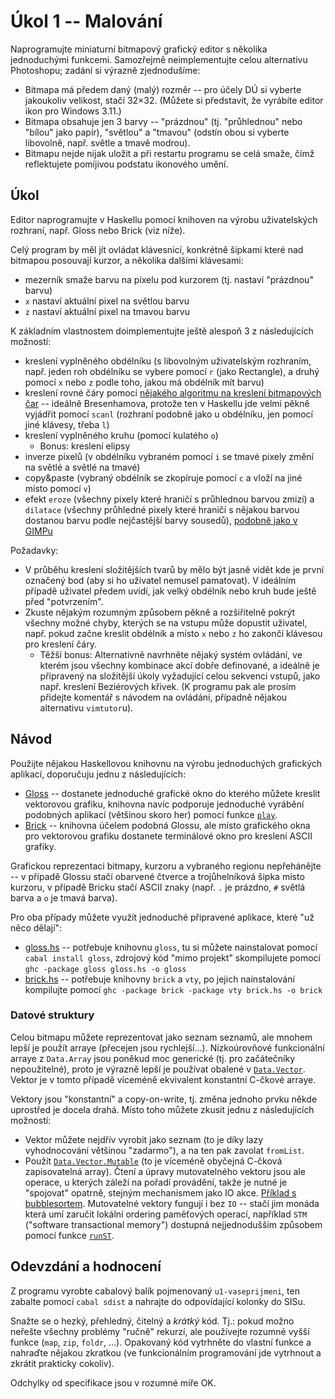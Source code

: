 # Úkol 1 -- Malování

Naprogramujte miniaturní bitmapový grafický editor s několika jednoduchými funkcemi. Samozřejmě neimplementujte celou alternativu Photoshopu; zadání si výrazně zjednodušíme:

- Bitmapa má předem daný (malý) rozměr -- pro účely DÚ si vyberte jakoukoliv velikost, stačí 32×32. (Můžete si představit, že vyrábíte editor ikon pro Windows 3.11.)
- Bitmapa obsahuje jen 3 barvy -- "prázdnou" (tj. "průhlednou" nebo "bílou" jako papír), "světlou" a "tmavou" (odstín obou si vyberte libovolně, např. světle a tmavě modrou).
- Bitmapu nejde nijak uložit a při restartu programu se celá smaže, čímž reflektujete pomíjivou podstatu ikonového umění.

## Úkol

Editor naprogramujte v Haskellu pomocí knihoven na výrobu uživatelských rozhraní, např. Gloss nebo Brick (viz níže).

Celý program by měl jít ovládat klávesnicí, konkrétně šipkami které nad bitmapou posouvají kurzor, a několika dalšími klávesami:
  - mezerník smaže barvu na pixelu pod kurzorem (tj. nastaví "prázdnou" barvu)
  - `x` nastaví aktuální pixel na světlou barvu
  - `z` nastaví aktuální pixel na tmavou barvu

K základním vlastnostem doimplementujte ještě alespoň 3 z následujících možností:

- kreslení vyplněného obdélníku (s libovolným uživatelským rozhraním, např. jeden roh obdélníku se vybere pomocí `r` (jako Rectangle), a druhý pomocí `x` nebo `z` podle toho, jakou má obdélník mít barvu)
- kreslení rovné čáry pomocí [nějakého algoritmu na kreslení bitmapových čar](https://en.wikipedia.org/wiki/Line_drawing_algorithm) -- ideálně Bresenhamova, protože ten v Haskellu jde velmi pěkně vyjádřit pomocí `scanl` (rozhraní podobně jako u obdélníku, jen pomocí jiné klávesy, třeba `l`)
- kreslení vyplněného kruhu (pomocí kulatého `o`)
  - Bonus: kreslení elipsy
- inverze pixelů (v obdélníku vybraném pomocí `i` se tmavé pixely změní na světlé a světlé na tmavé)
- copy&paste (vybraný obdélník se zkopíruje pomocí `c` a vloží na jiné místo pomocí `v`)
- efekt `eroze` (všechny pixely které hraničí s průhlednou barvou zmizí) a `dilatace` (všechny průhledné pixely které hraničí s nějakou barvou dostanou barvu podle nejčastější barvy sousedů), [podobně jako v GIMPu](https://docs.gimp.org/2.8/en/filters-generic.html)

Požadavky:
- V průběhu kreslení složitějších tvarů by mělo být jasně vidět kde je první označený bod (aby si ho uživatel nemusel pamatovat). V ideálním případě uživatel předem uvidí, jak velký obdélník nebo kruh bude ještě před "potvrzením".
- Zkuste nějakým rozumným způsobem pěkně a rozšiřitelně pokrýt všechny možné chyby, kterých se na vstupu může dopustit uživatel, např. pokud začne kreslit obdélník a místo `x` nebo `z` ho zakončí klávesou pro kreslení čáry.
  - Těžší bonus: Alternativně navrhněte nějaký systém ovládání, ve kterém jsou všechny kombinace akcí dobře definované, a ideálně je připravený na složitější úkoly vyžadující celou sekvenci vstupů, jako např. kreslení Beziérových křivek. (K programu pak ale prosím přidejte komentář s návodem na ovládání, případně nějakou alternativu `vimtutor`u).

## Návod

Použijte nějakou Haskellovou knihovnu na výrobu jednoduchých grafických aplikací, doporučuju jednu z následujících:

- [Gloss](https://hackage.haskell.org/package/gloss-1.13.1.2/docs/Graphics-Gloss.html) -- dostanete jednoduché grafické okno do kterého můžete kreslit vektorovou grafiku, knihovna navíc podporuje jednoduché vyrábění podobných aplikací (většinou skoro her) pomocí funkce [`play`](https://hackage.haskell.org/package/gloss-1.13.1.2/docs/Graphics-Gloss.html#v:play).
- [Brick](https://github.com/jtdaugherty/brick/) -- knihovna účelem podobná Glossu, ale místo grafického okna pro vektorovou grafiku dostanete terminálové okno pro kreslení ASCII grafiky.

Grafickou reprezentaci bitmapy, kurzoru a vybraného regionu nepřehánějte -- v případě Glossu stačí obarvené čtverce a trojůhelníková šipka místo kurzoru, v případě Bricku stačí ASCII znaky (např. `.` je prázdno, `#` světlá barva a `o` je tmavá barva).

Pro oba případy můžete využít jednoduché připravené aplikace, které "už něco dělají":

- [gloss.hs](./gloss.hs) -- potřebuje knihovnu `gloss`, tu si můžete nainstalovat pomocí `cabal install gloss`, zdrojový kód "mimo projekt" skompilujete pomocí `ghc -package gloss gloss.hs -o gloss`
- [brick.hs](./brick.hs) -- potřebuje knihovny `brick` a `vty`, po jejich nainstalování kompilujte pomocí `ghc -package brick -package vty brick.hs -o brick`

### Datové struktury

Celou bitmapu můžete reprezentovat jako seznam seznamů, ale mnohem lepší je použít arraye (přecejen jsou rychlejší...). Nízkoúrovňové funkcionální arraye z `Data.Array` jsou poněkud moc generické (tj. pro začátečníky nepoužitelné), proto je výrazně lepší je používat obalené v [`Data.Vector`](https://hackage.haskell.org/package/vector-0.12.1.2/docs/Data-Vector.html). Vektor je v tomto případě víceméně ekvivalent konstantní C-čkové arraye.

Vektory jsou "konstantní" a copy-on-write, tj. změna jednoho prvku někde uprostřed je docela drahá. Místo toho můžete zkusit jednu z následujících možností:

- Vektor můžete nejdřív vyrobit jako seznam (to je díky lazy vyhodnocování většinou "zadarmo"), a na ten pak zavolat `fromList`.
- Použít [`Data.Vector.Mutable`](https://hackage.haskell.org/package/vector-0.12.1.2/docs/Data-Vector-Mutable.html) (to je víceméně obyčejná C-čková zapisovatelná array). Čtení a úpravy mutovatelného vektoru jsou ale operace, u kterých záleží na pořadí provádění, takže je nutné je "spojovat" opatrně, stejným mechanismem jako IO akce. [Příklad s bubblesortem](https://www.ksi.mff.cuni.cz/~kratochvil/haskell/source/MVectorBubbleSort.hs). Mutovatelné vektory fungují i bez `IO` -- stačí jim monáda která umí zaručit lokální ordering paměťových operací, například `STM` ("software transactional memory") dostupná nejjednodušším způsobem pomocí funkce [`runST`](https://hackage.haskell.org/package/base-4.15.0.0/docs/Control-Monad-ST.html#v:runST).

## Odevzdání a hodnocení

Z programu vyrobte cabalový balík pojmenovaný `u1-vaseprijmeni`, ten zabalte pomocí `cabal sdist` a nahrajte do odpovídající kolonky do SISu.

Snažte se o hezký, přehledný, čitelný a _krátký_ kód. Tj.: pokud možno neřešte všechny problémy "ručně" rekurzí, ale používejte rozumné vyšší funkce (`map`, `zip`, `foldr`, ...). Opakovaný kód vytrhněte do vlastní funkce a nahraďte nějakou zkratkou (ve funkcionálním programování jde vytrhnout a zkrátit prakticky cokoliv).

Odchylky od specifikace jsou v rozumné míře OK.
